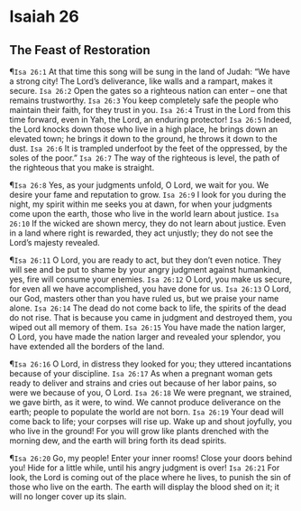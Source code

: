 # Isaiah 26

## The Feast of Restoration
¶`Isa 26:1` At that time this song will be sung in the land of Judah: “We have a strong city! The Lord’s deliverance, like walls and a rampart, makes it secure.
`Isa 26:2` Open the gates so a righteous nation can enter – one that remains trustworthy.
`Isa 26:3` You keep completely safe the people who maintain their faith, for they trust in you.
`Isa 26:4` Trust in the Lord from this time forward, even in Yah, the Lord, an enduring protector!
`Isa 26:5` Indeed, the Lord knocks down those who live in a high place, he brings down an elevated town; he brings it down to the ground, he throws it down to the dust.
`Isa 26:6` It is trampled underfoot by the feet of the oppressed, by the soles of the poor.”
`Isa 26:7` The way of the righteous is level, the path of the righteous that you make is straight.

¶`Isa 26:8` Yes, as your judgments unfold, O Lord, we wait for you. We desire your fame and reputation to grow.
`Isa 26:9` I look for you during the night, my spirit within me seeks you at dawn, for when your judgments come upon the earth, those who live in the world learn about justice.
`Isa 26:10` If the wicked are shown mercy, they do not learn about justice. Even in a land where right is rewarded, they act unjustly; they do not see the Lord’s majesty revealed.

¶`Isa 26:11` O Lord, you are ready to act, but they don’t even notice. They will see and be put to shame by your angry judgment against humankind, yes, fire will consume your enemies.
`Isa 26:12` O Lord, you make us secure, for even all we have accomplished, you have done for us.
`Isa 26:13` O Lord, our God, masters other than you have ruled us, but we praise your name alone.
`Isa 26:14` The dead do not come back to life, the spirits of the dead do not rise. That is because you came in judgment and destroyed them, you wiped out all memory of them.
`Isa 26:15` You have made the nation larger, O Lord, you have made the nation larger and revealed your splendor, you have extended all the borders of the land.

¶`Isa 26:16` O Lord, in distress they looked for you; they uttered incantations because of your discipline.
`Isa 26:17` As when a pregnant woman gets ready to deliver and strains and cries out because of her labor pains, so were we because of you, O Lord.
`Isa 26:18` We were pregnant, we strained, we gave birth, as it were, to wind. We cannot produce deliverance on the earth; people to populate the world are not born.
`Isa 26:19` Your dead will come back to life; your corpses will rise up. Wake up and shout joyfully, you who live in the ground! For you will grow like plants drenched with the morning dew, and the earth will bring forth its dead spirits.

¶`Isa 26:20` Go, my people! Enter your inner rooms! Close your doors behind you! Hide for a little while, until his angry judgment is over!
`Isa 26:21` For look, the Lord is coming out of the place where he lives, to punish the sin of those who live on the earth. The earth will display the blood shed on it; it will no longer cover up its slain.
